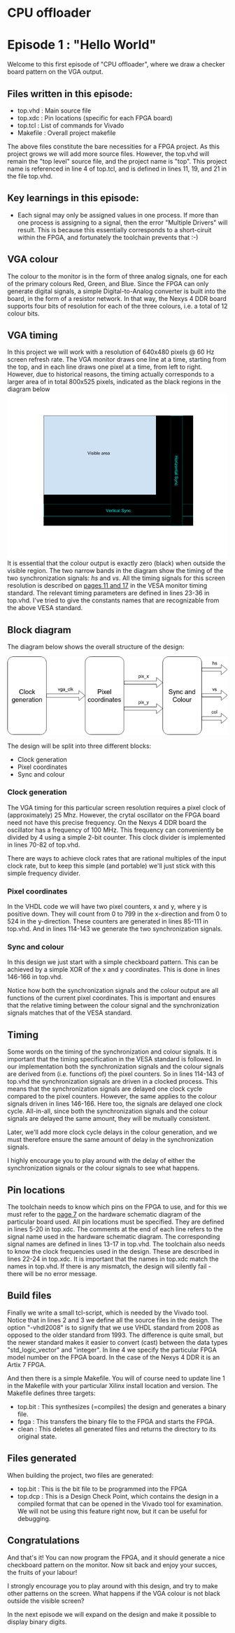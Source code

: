 # CPU offloader
# Episode 1 : "Hello World"

Welcome to this first episode of "CPU offloader", where we draw a
checker board pattern on the VGA output.

## Files written in this episode:
* top.vhd  : Main source file
* top.xdc  : Pin locations (specific for each FPGA board)
* top.tcl  : List of commands for Vivado
* Makefile  : Overall project makefile

The above files constitute the bare necessities for a FPGA project. As this project
grows we will add more source files. However, the top.vhd will remain the "top level"
source file, and the project name is "top". This project name is referenced in
line 4 of top.tcl, and is defined in lines 11, 19, and 21 in the file top.vhd.

## Key learnings in this episode:
* Each signal may only be assigned values in one process. If more than one process
is assigning to a signal, then the error "Multiple Drivers" will result. This is
because this essentially corresponds to a short-ciruit within the FPGA, and
fortunately the toolchain prevents that :-)

## VGA colour
The colour to the monitor is in the form of three analog signals, one for each
of the primary colours Red, Green, and Blue. Since the FPGA can only generate
digital signals, a simple Digital-to-Analog converter is built into the board,
in the form of a resistor network. In that way, the Nexys 4 DDR board supports
four bits of resolution for each of the three colours, i.e. a total of 12
colour bits.

## VGA timing
In this project we will work with a resolution of 640x480 pixels @ 60 Hz screen
refresh rate.  The VGA monitor draws one line at a time, starting from the top,
and in each line draws one pixel at a time, from left to right.  However, due
to historical reasons, the timing actually corresponds to a larger area of in
total 800x525 pixels, indicated as the black regions in the diagram below
![VGA timing](VGA_timing.png "VGA timing")
It is essential that the colour output is exactly zero (black) when outside the
visible region.  The two narrow bands in the diagram show the timing of the
two synchronization signals: *hs* and *vs*.  All the timing signals for this
screen resolution is described on
[pages 11 and 17](http://caxapa.ru/thumbs/361638/DMTv1r11.pdf)
in the VESA monitor timing standard.
The relevant timing parameters are defined in lines 23-36 in top.vhd. I've tried
to give the constants names that are recognizable from the above VESA standard.

## Block diagram
The diagram below shows the overall structure of the design:

![Block diagram](Block_diagram.png "Block diagram")

The design will be split into three different blocks:
* Clock generation
* Pixel coordinates
* Sync and colour

### Clock generation
The VGA timing for this particular screen resolution requires a pixel clock of
(approximately) 25 Mhz. However, the crytal oscillator on the FPGA board need
not have this precise frequency. On the Nexys 4 DDR board the oscillator has a
frequency of 100 MHz. This frequency can conveniently be divided by 4 using a
simple 2-bit counter.  This clock divider is implemented in lines 70-82 of
top.vhd.

There are ways to achieve clock rates that are rational multiples of the input clock
rate, but to keep this simple (and portable) we'll just stick with this
simple frequency divider.

### Pixel coordinates
In the VHDL code we will have two pixel counters, x and y, where y is positive
down. They will count from 0 to 799 in the x-direction and from 0 to 524 in the
y-direction. These counters are generated in lines 85-111 in top.vhd. And in
lines 114-143 we generate the two synchronization signals.

### Sync and colour
In this design we just start with a simple checkboard pattern. This can be achieved
by a simple XOR of the x and y coordinates. This is done in lines 146-166 in top.vhd.

Notice how both the synchronization signals and the colour output are all functions
of the current pixel coordinates. This is important and ensures that the relative
timing between the colour signal and the synchronization signals matches that of
the VESA standard.

## Timing
Some words on the timing of the synchronization and colour signals. It is
important that the timing specification in the VESA standard is followed. In
our implementation both the synchronization signals and the colour signals are
derived from (i.e. functions of) the pixel counters. So in lines 114-143 of
top.vhd the synchronization signals are driven in a clocked process. This means
that the synchronization signals are delayed one clock cycle compared to the
pixel counters. However, the same applies to the colour signals driven in lines
146-166. Here too, the signals are delayed one clock cycle.
All-in-all, since both the synchronization signals and the colour signals are
delayed the same amount, they will be mutually consistent.

Later, we'll add more clock cycle delays in the colour generation, and we must
therefore ensure the same amount of delay in the synchronization signals.

I highly encourage you to play around with the delay of either the
synchronization signals or the colour signals to see what happens.

## Pin locations
The toolchain needs to know which pins on the FPGA to use, and for this we must refer to the
[page 7](https://reference.digilentinc.com/_media/reference/programmable-logic/nexys-4-ddr/nexys-4-ddr_sch.pdf)
on the hardware schematic diagram of the particular board used.
All pin locations must be specified. They are defined in lines 5-20 in top.xdc. The comments
at the end of each line refers to the signal name used in the hardware schematic diagram.
The corresponding signal names are defined in lines 13-17 in top.vhd.
The toolchain also needs to know the clock frequencies used in the design.
These are described in lines 22-24 in top.xdc.
It is important that the names in top.xdc match the names in top.vhd. If there
is any mismatch, the design will silently fail - there will be no error
message.

## Build files
Finally we write a small tcl-script, which is needed by the Vivado tool. Notice
that in lines 2 and 3 we define all the source files in the design. The option
"-vhdl2008" is to signify that we use VHDL standard from 2008 as opposed to the
older standard from 1993. The difference is quite small, but the newer standard
makes it easier to convert (cast) between the data types "std\_logic\_vector"
and "integer".  In line 4 we specify the particular FPGA model number on the
FPGA board. In the case of the Nexys 4 DDR it is an Artix 7 FPGA.

And then there is a simple Makefile. You will of course need to update line 1
in the Makefile with your particular Xilinx install location and version. The
Makefile defines three targets:
* top.bit  : This synthesizes (=compiles) the design and generates a binary file.
* fpga     : This transfers the binary file to the FPGA and starts the FPGA.
* clean    : This deletes all generated files and returns the directory to its
             original state.

## Files generated
When building the project, two files are generated:
* top.bit : This is the bit file to be programmed into the FPGA
* top.dcp : This is a Design Check Point, which contains the design in a
  compiled format that can be opened in the Vivado tool for examination. We
  will not be using this feature right now, but it can be useful for debugging.

## Congratulations
And that's it! You can now program the FPGA, and it should generate a nice
checkboard pattern on the monitor. Now sit back and enjoy your succes, the
fruits of your labour!

I strongly encourage you to play around with this design, and try to make other
patterns on the screen.  What happens if the VGA colour is not black outside
the visible screen?

In the next episode we will expand on the design and make it possible to
display binary digits.

